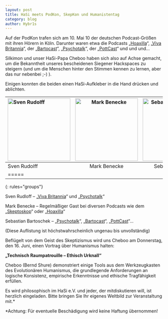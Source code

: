 ```yaml
---
layout: post
title: HaSi meets PodKon, SkepKon und Humanistentag
category: blog
author: Hybr1s
---
```

Auf der PodKon trafen sich am 10. Mai 10 der deutschen Podcast-Größen mit ihren Hörern in Köln. Darunter waren etwa die Podcasts „[Hoaxilla](http://www.hoaxilla.com/)“, „[Viva Britannia](http://www.vivabritannia.de/)“, der „[Bartocast](http://bartocast.moepmoep.com/)“, „[Psychotalk](http://psychotalk.moepmoep.com/)“, der „[PottCast](http://pottcast.moepmoep.com/)“ und und und…  

Silkimon und unser HaSi-Papa Cheboo haben sich also auf Achse gemacht, um die Bekanntheit unseres bescheidenen Siegener Hackspaces zu steigern (und um die Menschen hinter den Stimmen kennen zu lernen, aber das nur nebenbei ;-) ).  

Einigen konnten die beiden einen HaSi-Aufkleber in die Hand drücken und ablichten.  

<!-- break -->

| <img src="/images/HaSi_Meets_Sven_Rudolff.jpg" alt="Sven Rudolff" style="width: 200px;"/> | <img src="/images/HaSi_Meets_Mark_Benecke.jpg" alt="Mark Benecke" style="width: 200px;"/> | <img src="/images/HaSi_Meets_Sebastian_Bartoschek.jpg" alt="Sebastian Bartoschek" style="width: 200px;"/> |
|:--------|:-------:|--------:|
| Sven Rudolff  | Mark Benecke  | Sebastian Bartoschek  |
|=====
{: rules="groups"}

Sven Rudloff –  „[Viva Britannia](http://www.vivabritannia.de/)“ und „[Psychotalk](http://psychotalk.moepmoep.com/)“  

Mark Benecke – Regelmäßiger Gast bei diversen Podcasts wie dem „[Skeptoskop](http://www.skeptoskop.com/)“ oder „[Hoaxilla](http://www.hoaxilla.com/)“  

Sebastian Bartoschek – „[Psychotalk](http://psychotalk.moepmoep.com/)“, „[Bartocast](http://bartocast.moepmoep.com/)“, „[PottCast](http://pottcast.moepmoep.com/)“…  

(Diese Auflistung ist höchstwahrscheinlich ungenau bis unvollständig)  
 

Beflügelt von dem Geist des Skeptizismus wird uns Cheboo am Donnerstag, den 16. Juni, einen Vortrag über Humanismus halten:  

__„Technisch Raumpatrouille – Ethisch Urknall“__  

Cheboo (Bernd Shure) demonstriert einige Tools aus dem Werkzeugkasten des Evolutionären Humanismus, die grundlegende Anforderungen an logische Konsistenz, empirische Erkenntnisse und ethische Tragfähigkeit erfüllen.  

Es wird philosophisch im HaSi e.V. und jeder, der mitdiskutieren will, ist herzlich eingeladen. Bitte bringen Sie Ihr eigenes Weltbild zur Veranstaltung mit.*  

*Achtung: Für eventuelle Beschädigung wird keine Haftung übernommen!
